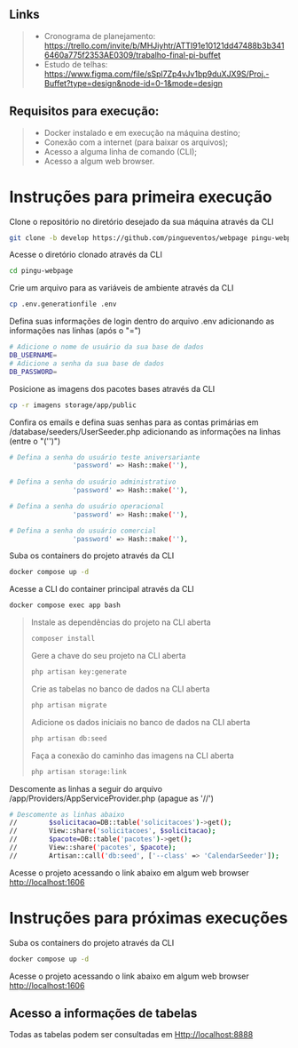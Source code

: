 ## Links
   > - Cronograma de planejamento: https://trello.com/invite/b/MHJiyhtr/ATTI91e10121dd47488b3b3416460a775f2353AE0309/trabalho-final-pi-buffet
   > - Estudo de telhas: https://www.figma.com/file/sSpl7Zp4vJv1bp9duXJX9S/Proj.-Buffet?type=design&node-id=0-1&mode=design

## Requisitos para execução:
   > - Docker instalado e em execução na máquina destino;<br>
   > - Conexão com a internet (para baixar os arquivos);<br>
   > - Acesso a alguma linha de comando (CLI);<br>
   > - Acesso a algum web browser.<br>

# Instruções para primeira execução
Clone o repositório no diretório desejado da sua máquina através da CLI
```sh
git clone -b develop https://github.com/pingueventos/webpage pingu-webpage
```

Acesse o diretório clonado através da CLI
```sh
cd pingu-webpage
```

Crie um arquivo para as variáveis de ambiente através da CLI
```sh
cp .env.generationfile .env
```

Defina suas informações de login dentro do arquivo .env adicionando as informações nas linhas (após o "=")
```sh
# Adicione o nome de usuário da sua base de dados
DB_USERNAME=
# Adicione a senha da sua base de dados
DB_PASSWORD=
```

Posicione as imagens dos pacotes bases através da CLI
```sh
cp -r imagens storage/app/public
```

Confira os emails e defina suas senhas para as contas primárias em /database/seeders/UserSeeder.php adicionando as informações na linhas (entre o "('')")
```sh
# Defina a senha do usuário teste aniversariante
                'password' => Hash::make(''),
                
# Defina a senha do usuário administrativo
                'password' => Hash::make(''),

# Defina a senha do usuário operacional
                'password' => Hash::make(''),

# Defina a senha do usuário comercial
                'password' => Hash::make(''),
```

Suba os containers do projeto através da CLI
```sh
docker compose up -d
```

Acesse a CLI do container principal através da CLI
```sh
docker compose exec app bash
```

> Instale as dependências do projeto na CLI aberta
> ```sh
> composer install
> ```
> 
> Gere a chave do seu projeto na CLI aberta
> ```sh
> php artisan key:generate
> ```
>
> Crie as tabelas no banco de dados na CLI aberta
> ```sh
> php artisan migrate
> ```
>
> Adicione os dados iniciais no banco de dados na CLI aberta
> ```sh
> php artisan db:seed
> ```
>
> Faça a conexão do caminho das imagens na CLI aberta
> ```sh
> php artisan storage:link
> ```

Descomente as linhas a seguir do arquivo /app/Providers/AppServiceProvider.php (apague as '//')
```sh
# Descomente as linhas abaixo        
//        $solicitacao=DB::table('solicitacoes')->get();
//        View::share('solicitacoes', $solicitacao);
//        $pacote=DB::table('pacotes')->get();
//        View::share('pacotes', $pacote);
//        Artisan::call('db:seed', ['--class' => 'CalendarSeeder']);
```


Acesse o projeto acessando o link abaixo em algum web browser<br>
[http://localhost:1606](http://localhost:1606)

# Instruções para próximas execuções

Suba os containers do projeto através da CLI
```sh
docker compose up -d
```

Acesse o projeto acessando o link abaixo em algum web browser<br>
[http://localhost:1606](http://localhost:1606)

## Acesso a informações de tabelas
Todas as tabelas podem ser consultadas em [Http://localhost:8888](Http://localhost:8888)
